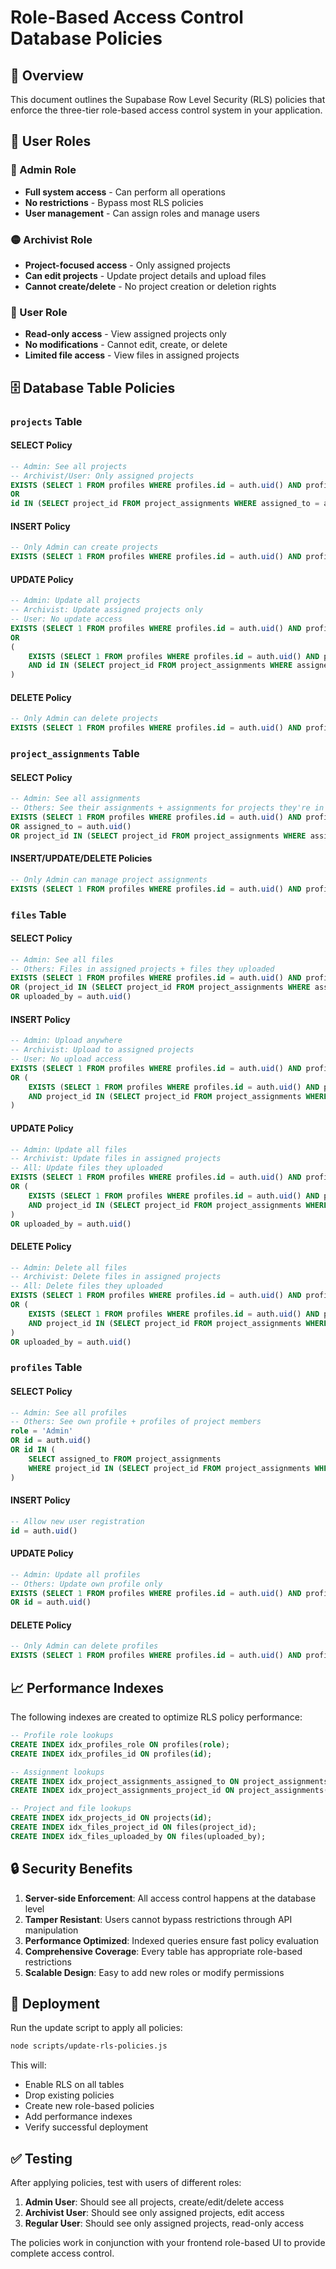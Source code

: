 # Role-Based Access Control Database Policies

## 🎯 Overview

This document outlines the Supabase Row Level Security (RLS) policies that enforce the three-tier role-based access control system in your application.

## 👥 User Roles

### 🔴 Admin Role
- **Full system access** - Can perform all operations
- **No restrictions** - Bypass most RLS policies
- **User management** - Can assign roles and manage users

### 🟡 Archivist Role  
- **Project-focused access** - Only assigned projects
- **Can edit projects** - Update project details and upload files
- **Cannot create/delete** - No project creation or deletion rights

### 🔵 User Role
- **Read-only access** - View assigned projects only
- **No modifications** - Cannot edit, create, or delete
- **Limited file access** - View files in assigned projects

## 🗄️ Database Table Policies

### `projects` Table

#### SELECT Policy
```sql
-- Admin: See all projects
-- Archivist/User: Only assigned projects
EXISTS (SELECT 1 FROM profiles WHERE profiles.id = auth.uid() AND profiles.role = 'Admin')
OR
id IN (SELECT project_id FROM project_assignments WHERE assigned_to = auth.uid())
```

#### INSERT Policy
```sql
-- Only Admin can create projects
EXISTS (SELECT 1 FROM profiles WHERE profiles.id = auth.uid() AND profiles.role = 'Admin')
```

#### UPDATE Policy
```sql
-- Admin: Update all projects
-- Archivist: Update assigned projects only
-- User: No update access
EXISTS (SELECT 1 FROM profiles WHERE profiles.id = auth.uid() AND profiles.role = 'Admin')
OR
(
    EXISTS (SELECT 1 FROM profiles WHERE profiles.id = auth.uid() AND profiles.role = 'Archivist')
    AND id IN (SELECT project_id FROM project_assignments WHERE assigned_to = auth.uid())
)
```

#### DELETE Policy
```sql
-- Only Admin can delete projects
EXISTS (SELECT 1 FROM profiles WHERE profiles.id = auth.uid() AND profiles.role = 'Admin')
```

### `project_assignments` Table

#### SELECT Policy
```sql
-- Admin: See all assignments
-- Others: See their assignments + assignments for projects they're in
EXISTS (SELECT 1 FROM profiles WHERE profiles.id = auth.uid() AND profiles.role = 'Admin')
OR assigned_to = auth.uid()
OR project_id IN (SELECT project_id FROM project_assignments WHERE assigned_to = auth.uid())
```

#### INSERT/UPDATE/DELETE Policies
```sql
-- Only Admin can manage project assignments
EXISTS (SELECT 1 FROM profiles WHERE profiles.id = auth.uid() AND profiles.role = 'Admin')
```

### `files` Table

#### SELECT Policy
```sql
-- Admin: See all files
-- Others: Files in assigned projects + files they uploaded
EXISTS (SELECT 1 FROM profiles WHERE profiles.id = auth.uid() AND profiles.role = 'Admin')
OR (project_id IN (SELECT project_id FROM project_assignments WHERE assigned_to = auth.uid()))
OR uploaded_by = auth.uid()
```

#### INSERT Policy
```sql
-- Admin: Upload anywhere
-- Archivist: Upload to assigned projects
-- User: No upload access
EXISTS (SELECT 1 FROM profiles WHERE profiles.id = auth.uid() AND profiles.role = 'Admin')
OR (
    EXISTS (SELECT 1 FROM profiles WHERE profiles.id = auth.uid() AND profiles.role = 'Archivist')
    AND project_id IN (SELECT project_id FROM project_assignments WHERE assigned_to = auth.uid())
)
```

#### UPDATE Policy
```sql
-- Admin: Update all files
-- Archivist: Update files in assigned projects
-- All: Update files they uploaded
EXISTS (SELECT 1 FROM profiles WHERE profiles.id = auth.uid() AND profiles.role = 'Admin')
OR (
    EXISTS (SELECT 1 FROM profiles WHERE profiles.id = auth.uid() AND profiles.role = 'Archivist')
    AND project_id IN (SELECT project_id FROM project_assignments WHERE assigned_to = auth.uid())
)
OR uploaded_by = auth.uid()
```

#### DELETE Policy
```sql
-- Admin: Delete all files
-- Archivist: Delete files in assigned projects
-- All: Delete files they uploaded
EXISTS (SELECT 1 FROM profiles WHERE profiles.id = auth.uid() AND profiles.role = 'Admin')
OR (
    EXISTS (SELECT 1 FROM profiles WHERE profiles.id = auth.uid() AND profiles.role = 'Archivist')
    AND project_id IN (SELECT project_id FROM project_assignments WHERE assigned_to = auth.uid())
)
OR uploaded_by = auth.uid()
```

### `profiles` Table

#### SELECT Policy
```sql
-- Admin: See all profiles
-- Others: See own profile + profiles of project members
role = 'Admin'
OR id = auth.uid()
OR id IN (
    SELECT assigned_to FROM project_assignments 
    WHERE project_id IN (SELECT project_id FROM project_assignments WHERE assigned_to = auth.uid())
)
```

#### INSERT Policy
```sql
-- Allow new user registration
id = auth.uid()
```

#### UPDATE Policy
```sql
-- Admin: Update all profiles
-- Others: Update own profile only
EXISTS (SELECT 1 FROM profiles WHERE profiles.id = auth.uid() AND profiles.role = 'Admin')
OR id = auth.uid()
```

#### DELETE Policy
```sql
-- Only Admin can delete profiles
EXISTS (SELECT 1 FROM profiles WHERE profiles.id = auth.uid() AND profiles.role = 'Admin')
```

## 📈 Performance Indexes

The following indexes are created to optimize RLS policy performance:

```sql
-- Profile role lookups
CREATE INDEX idx_profiles_role ON profiles(role);
CREATE INDEX idx_profiles_id ON profiles(id);

-- Assignment lookups  
CREATE INDEX idx_project_assignments_assigned_to ON project_assignments(assigned_to);
CREATE INDEX idx_project_assignments_project_id ON project_assignments(project_id);

-- Project and file lookups
CREATE INDEX idx_projects_id ON projects(id);
CREATE INDEX idx_files_project_id ON files(project_id);
CREATE INDEX idx_files_uploaded_by ON files(uploaded_by);
```

## 🔒 Security Benefits

1. **Server-side Enforcement**: All access control happens at the database level
2. **Tamper Resistant**: Users cannot bypass restrictions through API manipulation
3. **Performance Optimized**: Indexed queries ensure fast policy evaluation
4. **Comprehensive Coverage**: Every table has appropriate role-based restrictions
5. **Scalable Design**: Easy to add new roles or modify permissions

## 🚀 Deployment

Run the update script to apply all policies:

```bash
node scripts/update-rls-policies.js
```

This will:
- Enable RLS on all tables
- Drop existing policies
- Create new role-based policies
- Add performance indexes
- Verify successful deployment

## ✅ Testing

After applying policies, test with users of different roles:

1. **Admin User**: Should see all projects, create/edit/delete access
2. **Archivist User**: Should see only assigned projects, edit access
3. **Regular User**: Should see only assigned projects, read-only access

The policies work in conjunction with your frontend role-based UI to provide complete access control.
